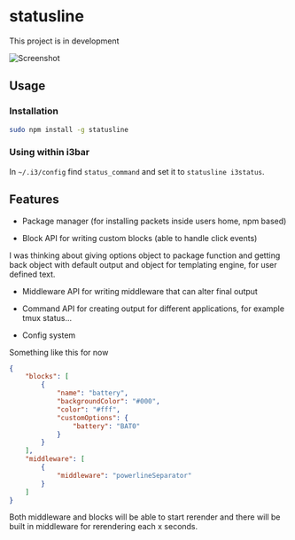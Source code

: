 # statusline

This project is in development

![Screenshot](https://github.com/nemanjan00/statusline/blob/master/screenshot/screenshot.png?raw=true)

## Usage

### Installation

```bash
sudo npm install -g statusline
```

### Using within i3bar

In `~/.i3/config` find `status_command` and set it to `statusline i3status`.

## Features 

 * Package manager (for installing packets inside users home, npm based)

 * Block API for writing custom blocks (able to handle click events)

I was thinking about giving options object to package function and getting back object with default output and object for templating engine, for user defined text. 

 * Middleware API for writing middleware that can alter final output

 * Command API for creating output for different applications, for example tmux status... 

 * Config system 

Something like this for now

```json
{
	"blocks": [
		{
			"name": "battery",
			"backgroundColor": "#000",
			"color": "#fff",
			"customOptions": {
				"battery": "BAT0"
			}
		}
	],
	"middleware": [
		{
			"middleware": "powerlineSeparator"
		}
	]
}
```

Both middleware and blocks will be able to start rerender and there will be built in middleware for rerendering each x seconds. 

